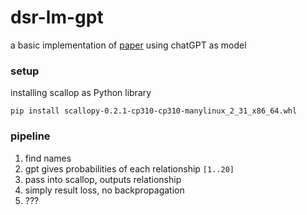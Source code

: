 # dsr-lm-gpt

a basic implementation of [paper](https://arxiv.org/abs/2305.03742) using chatGPT as model

### setup
installing scallop as Python library
```
pip install scallopy-0.2.1-cp310-cp310-manylinux_2_31_x86_64.whl
```

### pipeline
1. find names
2. gpt gives probabilities of each relationship `[1..20]`
3. pass into scallop, outputs relationship
4. simply result loss, no backpropagation
5. ???